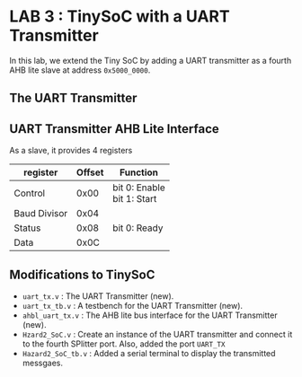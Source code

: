 # LAB 3 : TinySoC with a UART Transmitter
In this lab, we extend the Tiny SoC by adding a UART transmitter as a fourth AHB lite slave at address `0x5000_0000`. 

## The UART Transmitter


## UART Transmitter AHB Lite Interface
As a slave, it provides 4 registers

|register|Offset|Function|
|--------|------|--------|
|Control|0x00| bit 0: Enable<br>bit 1: Start|
|Baud Divisor| 0x04||
|Status|0x08| bit 0: Ready|
|Data|0x0C| |

## Modifications to TinySoC
- `uart_tx.v` : The UART Transmitter (new).
- `uart_tx_tb.v` : A testbench for the UART Transmitter (new).
- `ahbl_uart_tx.v` : The AHB lite bus interface for the UART Transmitter (new).
- `Hzard2_SoC.v` : Create an instance of the UART transmitter and connect it to the fourth SPlitter port. Also, added the port `UART_TX`
- `Hazard2_SoC_tb.v` : Added a serial terminal to display the transmitted messgaes.


